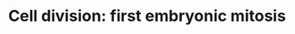 ---
annotations:
- id: CL:0000548
  parent: animal cell
  type: Cell Type Ontology
  value: animal cell
- id: CL:0000365
  parent: animal cell
  type: Cell Type Ontology
  value: animal zygote
- id: PW:0000085
  parent: regulatory pathway
  type: Pathway Ontology
  value: pathway pertinent to DNA replication and repair, cell cycle, maintenance
    of genomic integrity, RNA and protein biosynthesis
authors:
- Kyook
- Khanspers
- MaintBot
- Mkutmon
- Egonw
- AlexanderPico
- Eweitz
- RaatsS
citedin: ''
communities:
- WormBase_Approved
description: '"Prior to fertilization, C. elegans oocytes are arrested in meiotic
  prophase with nuclei containing two copies of the diploid genome packaged into recombined
  bivalent chromosomes. The two rounds of meiotic chromosome segregation that generate
  the haploid oocyte pronucleus are completed in the zygote after the oocytes are
  fertilized. During each meiotic division, chromosome segregation is accomplished
  by a small acentriolar meiotic spindle that forms in the embryo anterior. During
  anaphase of meiosis I and again in meiosis II, the meiotic spindle associates with
  the cortex in an end-on fashion, and a highly asymmetric cytokinesis-like event
  extrudes a polar body (Figure 2; Albertson and Thomson, 1993; Clark-Maguire and
  Mains, 1994; Yang et al., 2003). In addition to the haploid pronucleus, the sperm
  brings a pair of centrioles into the oocyte, which lacks centrioles due to their
  degradation during oogenesis. As meiosis completes, the haploid oocyte and sperm-derived
  pronuclei, located at opposite ends of the embryo increase in size, becoming visible
  by DIC microscopy. After entering the oocyte, the sperm-derived centriole pair recruits
  pericentriolar material and acquires the ability to nucleate microtubules (O''Connell,
  2000; Pelletier et al., 2004). Subsequently, the two sperm-derived centrioles separate,
  forming two centrosomes positioned on either side of the paternal pronucleus. Coincident
  with chromosome condensation during mitotic prophase, the pronuclei migrate towards
  each other. After the pronuclei meet, the nuclear-centrosome complex moves to the
  center of the embryo and rotates to align with the long axis of the embryo (Albertson,
  1984; Hyman and White, 1987). The miotitc spindle begins to move towards the embryo
  posterior during metaphase (Labbe et al., 2004; Oegema et al., 2001), and asymmetric
  elongation during anaphase contributes to its posterior displacement (Albertson,
  1984; Grill et al., 2001). Since the cleavage furrow bisects the mitotic spindle,
  this displacement results in an asymmetric first cleavage (For more on the mechanisms
  that generate this asymmetry see Asymmetric cell division and axis formation in
  the embryo). "  From "Cell division" by Karen Oegema, WormBook'
last-edited: 2024-09-04
ndex: null
organisms:
- Caenorhabditis elegans
redirect_from:
- /index.php/Pathway:WP1411
- /instance/WP1411
- /instance/WP1411_r135389
revision: r135389
schema-jsonld:
- '@context': https://schema.org/
  '@id': https://wikipathways.github.io/pathways/WP1411.html
  '@type': Dataset
  creator:
    '@type': Organization
    name: WikiPathways
  description: '"Prior to fertilization, C. elegans oocytes are arrested in meiotic
    prophase with nuclei containing two copies of the diploid genome packaged into
    recombined bivalent chromosomes. The two rounds of meiotic chromosome segregation
    that generate the haploid oocyte pronucleus are completed in the zygote after
    the oocytes are fertilized. During each meiotic division, chromosome segregation
    is accomplished by a small acentriolar meiotic spindle that forms in the embryo
    anterior. During anaphase of meiosis I and again in meiosis II, the meiotic spindle
    associates with the cortex in an end-on fashion, and a highly asymmetric cytokinesis-like
    event extrudes a polar body (Figure 2; Albertson and Thomson, 1993; Clark-Maguire
    and Mains, 1994; Yang et al., 2003). In addition to the haploid pronucleus, the
    sperm brings a pair of centrioles into the oocyte, which lacks centrioles due
    to their degradation during oogenesis. As meiosis completes, the haploid oocyte
    and sperm-derived pronuclei, located at opposite ends of the embryo increase in
    size, becoming visible by DIC microscopy. After entering the oocyte, the sperm-derived
    centriole pair recruits pericentriolar material and acquires the ability to nucleate
    microtubules (O''Connell, 2000; Pelletier et al., 2004). Subsequently, the two
    sperm-derived centrioles separate, forming two centrosomes positioned on either
    side of the paternal pronucleus. Coincident with chromosome condensation during
    mitotic prophase, the pronuclei migrate towards each other. After the pronuclei
    meet, the nuclear-centrosome complex moves to the center of the embryo and rotates
    to align with the long axis of the embryo (Albertson, 1984; Hyman and White, 1987).
    The miotitc spindle begins to move towards the embryo posterior during metaphase
    (Labbe et al., 2004; Oegema et al., 2001), and asymmetric elongation during anaphase
    contributes to its posterior displacement (Albertson, 1984; Grill et al., 2001).
    Since the cleavage furrow bisects the mitotic spindle, this displacement results
    in an asymmetric first cleavage (For more on the mechanisms that generate this
    asymmetry see Asymmetric cell division and axis formation in the embryo). "  From
    "Cell division" by Karen Oegema, WormBook'
  keywords:
  - 21ur-13952
  - 21ur-15150
  - AIR-1
  - AIR-2
  - ANC-1
  - ANI-1
  - ARP-1
  - BEN-1
  - BIR-1
  - BUB-1
  - BUB-3
  - CAP-2
  - CAP-G
  - CLASP
  - CSC-1
  - CUL-3
  - CYK-1
  - CYK-4
  - CZW-1
  - Ce-BAF-1
  - Ce-MAN1/LEM-2
  - Ce-emerin/EMR-1
  - CeCENP-A
  - CeCENP-C
  - CeGrip-1/GIP-1
  - CeGrip-2/GIP-2
  - CeLamin/LMN-1
  - CeMCAK
  - DHC-1
  - DLC-1
  - DLI-1
  - DNC-1
  - DNC-2
  - DNC-4
  - DYCI-1
  - DYRB-1
  - F54B3.3
  - GPB-1
  - GPC-2
  - HCP-1
  - HCP-2
  - HCP-6
  - HIM-1
  - ICP-1/CeINCENP
  - ICP-1/CeINCEP
  - IMA-2
  - KBP-1
  - KBP-2
  - KBP-5
  - KLE-2
  - KLP-19
  - KNL-1
  - KNL-2
  - KNL-3
  - LET-21/Ect-2
  - LET-502
  - LET-754
  - LET-92
  - LET-99
  - LIS-1
  - LRG-1
  - MBK-2
  - MDF-2
  - MEL-11
  - MEL-28
  - MFDF-1
  - MIS-12
  - MIX-1
  - MLC-4
  - Matefin/SUN-1
  - NDC-80
  - NMY-2
  - NUD-1
  - PAR-5
  - PFD-2
  - PFD-3
  - PFD-5
  - PFN-1
  - PLK-1
  - PLK-2
  - PLL-1
  - PUF-3
  - RBX-1
  - RHO-1
  - ROD-1
  - SAN-1
  - SAS-4
  - SAS-5
  - SAS-6
  - SCC-1
  - SCC-3
  - SMC-3
  - SMC-4
  - SPD-1
  - SPD-2
  - SPD-5
  - Spc25/KBP-3
  - T13E8.2
  - T13E8.3
  - T16G12.1
  - T26A5.8
  - TAC-1
  - TAG-170
  - TBA-1
  - TBA-2
  - TBA-4
  - TBB-1
  - TBB-2
  - TIM-1
  - UNC-37
  - UNC-59
  - UNC-60A
  - UNC-61
  - UNC-83
  - UNC-84
  - Y19D2B.1
  - Y47D3A.29
  - Y71F9AL.14
  - ZEN-4
  - ZYG-1
  - ZYG-12
  - ZYG-9
  - g-tubulin/TBG-1
  - nuf-2/HIM-10
  license: CC0
  name: 'Cell division: first embryonic mitosis'
seo: CreativeWork
title: 'Cell division: first embryonic mitosis'
wpid: WP1411
---
